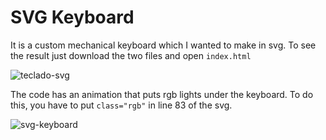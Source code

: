 # SVG Keyboard
It is a custom mechanical keyboard which I wanted to make in svg.
To see the result just download the two files and open `index.html`

![teclado-svg](https://user-images.githubusercontent.com/55883836/164186820-561bb19e-9b4b-4b4e-9529-aba5fe30a854.png)

The code has an animation that puts rgb lights under the keyboard.
To do this, you have to put `class="rgb"` in line 83 of the svg.

![svg-keyboard](https://user-images.githubusercontent.com/55883836/164190599-434a8d18-64d9-4ecd-925d-719e921d52f4.gif)
